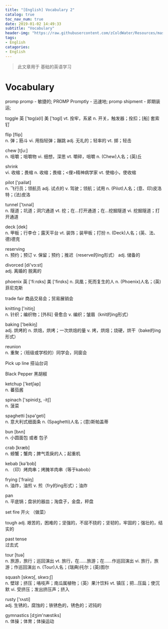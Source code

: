 ```yaml
---
title: "[English] Vocabulary 2"
catalog: true
toc_nav_num: true
date: 2019-01-02 14:49:33
subtitle: "Vocabulary"
header-img: "https://raw.githubusercontent.com/zColdWater/Resources/master/Images/city-593145.jpg"
tags:
- English
catagories:
- English
---
```


> 此文章用于 基础的英语学习

Vocabulary
=======

promp 
promp - 敏捷的;
PROMP Promptly - 迅速地;
promp shipment - 即期装运;

toggle 
 英  ['tɒg(ə)l]   美  ['tɑɡl]
vt. 拴牢，系紧
n. 开关，触发器；拴扣；[船] 套索钉

flip [flip]  
n. 弹；筋斗
vi. 用指轻弹；蹦跳
adj. 无礼的；轻率的
vt. 掷；轻击

chew [tʃu:]  
n. 咀嚼；咀嚼物
vi. 细想，深思
vt. 嚼碎，咀嚼
n. (Chew)人名；(英)丘

shrink  
vi. 收缩；畏缩
n. 收缩；畏缩；<俚>精神病学家
vt. 使缩小，使收缩

pilot ['pailət]  
n. 飞行员；领航员
adj. 试点的
v. 驾驶；领航；试用
n. (Pilot)人名；(意、印)皮洛特；(法)皮洛

tunnel ['tʌnəl]  
n. 隧道；坑道；洞穴通道
vt. 挖；在…打开通道；在…挖掘隧道
vi. 挖掘隧道；打开通道

deck [dek]  
n. 甲板；行李仓；露天平台
vt. 装饰；装甲板；打扮
n. (Deck)人名；(英、法、德)德克

reserving  
n. 预约；预订
v. 保留；预约；推迟（reserve的ing形式）
adj. 储备的

divorced [di'vɔ:st]  
adj. 离婚的
脱离的

phoenix 
 英  ['fiːnɪks]   美  ['finɪks]
n. 凤凰；死而复生的人
n. (Phoenix)人名；(英)菲尼克斯

trade fair 
商品交易会；贸易展销会

knitting ['nitiŋ]  
n. 针织；编织物；[外科] 骨愈合
v. 编织；皱眉（knit的ing形式）

baking ['beikiŋ]  
adj. 烘烤的
n. 烘焙，烘烤；一次烘焙的量
v. 烤，烘焙；烧硬，烘干（bake的ing形式）

reunion  
n. 重聚；（班级或学校的）同学会，同窗会

Pick up line
搭讪台词

Black Pepper
黑胡椒

ketchup ['ketʃəp]  
n. 蕃茄酱

spinach ['spinidʒ, -itʃ]  
n. 菠菜

spaghetti [spə'ɡeti]  
n. 意大利式细面条
n. (Spaghetti)人名；(意)斯帕盖蒂

bun [bʌn]  
n. 小圆面包 或者 包子

crab [kræb]  
n. 螃蟹；蟹肉；脾气乖戾的人；起重机

kebab [kə'bɔb]  
n. （印）烤肉串；烤腌羊肉串（等于kabob）

frying ['fraiiŋ]  
n. 油炸，油煎
v. 煎（fry的ing形式）；油炸

pan  
n. 平底锅；盘状的器皿；淘盘子，金盘，秤盘

set fire
开火 （做菜）

tough 
adj. 艰苦的，困难的；坚强的，不屈不挠的；坚韧的，牢固的；强壮的，结实的

past tense  
过去式

tour [tuə]  
n. 旅游，旅行；巡回演出
vt. 旅行，在……旅游；在……作巡回演出
vi. 旅行，旅游；作巡回演出
n. (Tour)人名；(瑞典)托尔；(英)图尔

squash [skwɔʃ, skwɔ:ʃ]  
n. 壁球；挤压；咯吱声；南瓜属植物；（英）果汁饮料
vt. 镇压；把…压扁；使沉默
vi. 受挤压；发出挤压声；挤入

rusty ['rʌsti]  
adj. 生锈的，腐蚀的；铁锈色的，锈色的；迟钝的

gymnastics [dʒim'næstiks]  
n. 体操；体育；体操运动